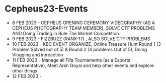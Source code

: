# Cepheus23-Events
- 8 FEB 2023 - CEPHEUS OPENING CEREMONY VIDEOGRAPHY (AS A CEPHEUS PHOTOGRAPHY TEAM MEMBER), SOLVE CTF PROBLEMS AND Doing Trading in Rule The Market Competition
- 9 FEB 2023 - FIZZBUZZ (RANK-17) , ALSO SOLVE CTF PROBLEMS 
- 10 FEB 2023 - KBC EVENT ORGANIZE, Online Treasure Hunt Round 1 (3 Problem Solved out of 5) & Round 2 (4 problems Out of 5), Doing Vlogging and intreaction
- 11 FEB 2023 - Manage all Fifa Tournaments (as a Esports Representative), Meet Arsh Goyal and help other events and explore other things 
- 12 FEB 2023 -
